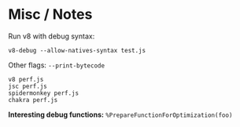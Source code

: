 # Misc / Notes

Run v8 with debug syntax:

```
v8-debug --allow-natives-syntax test.js
```

Other flags:
`--print-bytecode`

```
v8 perf.js
jsc perf.js
spidermonkey perf.js
chakra perf.js
```

**Interesting debug functions:**
`%PrepareFunctionForOptimization(foo)`


